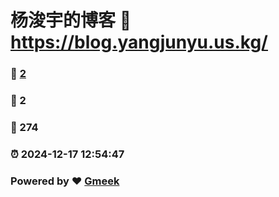 # 杨浚宇的博客 :link: https://blog.yangjunyu.us.kg/ 
### :page_facing_up: [2](https://blog.yangjunyu.us.kg//tag.html) 
### :speech_balloon: 2 
### :hibiscus: 274 
### :alarm_clock: 2024-12-17 12:54:47 
### Powered by :heart: [Gmeek](https://github.com/Meekdai/Gmeek)
